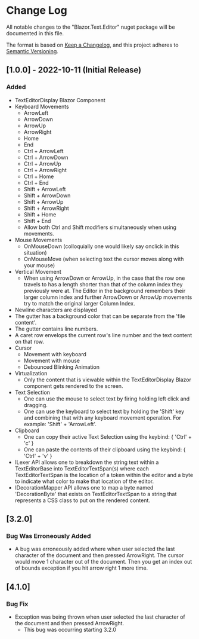 # Change Log

All notable changes to the "Blazor.Text.Editor" nuget package will be documented in this file.

The format is based on [Keep a Changelog](https://keepachangelog.com/en/1.0.0/),
and this project adheres to [Semantic Versioning](https://semver.org/spec/v2.0.0.html).

## [1.0.0] - 2022-10-11 (Initial Release)

### Added

- TextEditorDisplay Blazor Component
- Keyboard Movements
    - ArrowLeft
    - ArrowDown
    - ArrowUp
    - ArrowRight
    - Home
    - End
    - Ctrl + ArrowLeft
    - Ctrl + ArrowDown
    - Ctrl + ArrowUp
    - Ctrl + ArrowRight
    - Ctrl + Home
    - Ctrl + End
    - Shift + ArrowLeft
    - Shift + ArrowDown
    - Shift + ArrowUp
    - Shift + ArrowRight
    - Shift + Home
    - Shift + End
    - Allow both Ctrl and Shift modifiers simultaneously when using movements.
- Mouse Movements
    - OnMouseDown (colloquially one would likely say onclick in this situation)
    - OnMouseMove (when selecting text the cursor moves along with your mouse)
- Vertical Movement
    - When using ArrowDown or ArrowUp, in the case that the row one travels to has a length shorter than that of the
      column index they previously were at. The Editor in the background remembers their larger column index and further
      ArrowDown or ArrowUp movements try to match the original larger Column Index.
- Newline characters are displayed
- The gutter has a background color that can be separate from the 'file content'.
- The gutter contains line numbers.
- A caret row envelops the current row's line number and the text content on that row.
- Cursor
    - Movement with keyboard
    - Movement with mouse
    - Debounced Blinking Animation
- Virtualization
    - Only the content that is viewable within the TextEditorDisplay Blazor component gets rendered to the screen.
- Text Selection
    - One can use the mouse to select text by firing holding left click and dragging.
    - One can use the keyboard to select text by holding the 'Shift' key and combining that with any keyboard movement
      operation. For example: 'Shift' + 'ArrowLeft'.
- Clipboard
    - One can copy their active Text Selection using the keybind: { 'Ctrl' + 'c' }
    - One can paste the contents of their clipboard using the keybind: { 'Ctrl' + 'v' }
- ILexer API allows one to breakdown the string text within a TextEditorBase into TextEditorTextSpan(s) where each
  TextEditorTextSpan is the location of a token within the editor and a byte to indicate what color to make that
  location of the editor.
- IDecorationMapper API allows one to map a byte named 'DecorationByte' that exists on TextEditorTextSpan to a string
  that represents a CSS class to put on the rendered content.

## [3.2.0]

### Bug Was Erroneously Added

- A bug was erroneously added where when user selected the last character of the document and then pressed ArrowRight.
  The cursor would move 1 character out of the document. Then you get an index out of bounds exception if you hit arrow
  right 1 more time.

## [4.1.0]

### Bug Fix

- Exception was being thrown when user selected the last character of the document and then pressed ArrowRight.
    - This bug was occurring starting 3.2.0
